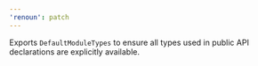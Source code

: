 ```yaml
---
'renoun': patch
---
```


Exports `DefaultModuleTypes` to ensure all types used in public API declarations are explicitly available.

